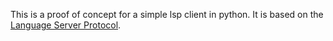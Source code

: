 This is a proof of concept for a simple lsp client in python. It is based on the [Language Server Protocol](https://microsoft.github.io/language-server-protocol/).